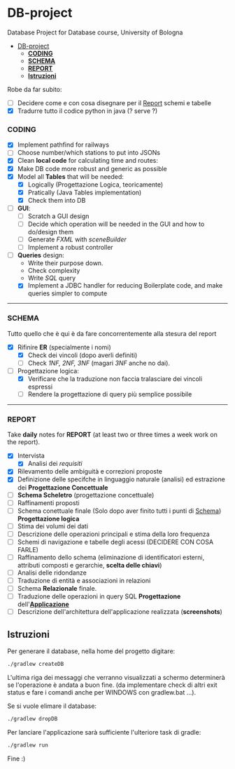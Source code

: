 # DB-project
Database Project for Database course, University of Bologna
- [DB-project](#db-project)
    - [**CODING**](#coding)
    - [**SCHEMA**](#schema)
    - [**REPORT**](#report)
  - [**Istruzioni**](#istruzioni)

Robe da far subito:
- [ ] Decidere come e con cosa disegnare per il [Report](#report) schemi e tabelle
- [x] Tradurre tutto il codice python in java (? serve ?)
### **CODING**
- [x] Implement pathfind for railways  
- [ ] Choose number/which stations to put into JSONs
- [x] Clean **local code** for calculating time and routes:
- [x] Make DB code more robust and generic as possible
- [x] Model all **Tables** that will be needed:
  - [x] Logically (Progettazione Logica, teoricamente)
  - [x] Pratically (Java Tables implementation)
  - [x] Check them into DB
- [ ] **GUI**:
  - [ ] Scratch a GUI design
  - [ ] Decide which operation will be needed in the GUI and how to do/design them
  - [ ] Generate *FXML* with *sceneBuilder*
  - [ ] Implement a robust controller
- [ ] **Queries** design:
  - Write their purpose down.
  - Check complexity
  - Write *SQL* query
  - [x] Implement a JDBC handler for reducing Boilerplate code, and make queries simpler to compute
---
### **SCHEMA**
Tutto quello che è qui è da fare concorrentemente alla stesura del report
- [x] Rifinire **ER** (specialmente i nomi)
  - [x] Check dei vincoli (dopo averli definiti)
  - [ ] Check *1NF, 2NF, 3NF* (magari *3NF* anche no dai).
- [ ] Progettazione logica:
  - [x] Verificare che la traduzione non faccia tralasciare dei vincoli espressi
  - [ ] Rendere la progettazione di query più semplice possibile 

---
### **REPORT**
Take **daily** notes for **REPORT** (at least two or three times a week work on the report).
- [x] Intervista
  - [x] Analisi dei *requisiti*
- [x] Rilevamento delle ambiguità e correzioni proposte
- [x] Definizione delle specifche in linguaggio naturale (analisi) ed estrazione dei **Progettazione Concettuale**
- [ ] **Schema Scheletro** (progettazione concettuale)
- [ ] Raffinamenti proposti
- [ ] Schema conettuale finale (Solo dopo aver finito tutti i punti di [Schema](#schema))
**Progettazione logica**
- [ ] Stima dei volumi dei dati
- [ ] Descrizione delle operazioni principali e stima della loro frequenza
- [ ] Schemi di navigazione e tabelle degli acessi (DECIDERE CON COSA FARLE)
- [ ] Raffinamento dello schema (eliminazione di identificatori esterni, attributi composti e gerarchie, **scelta delle chiavi**)
- [ ] Analisi delle ridondanze 
- [ ] Traduzione di entità e associazioni in relazioni
- [ ] Schema **Relazionale** finale.
- [ ] Traduzione delle operazioni in query SQL
**Progettazione** dell'**[Applicazione](#coding)**
- [ ] Descrizione dell'architettura dell'applicazione realizzata (**screenshots**)

## **Istruzioni**
Per generare il database, nella home del progetto digitare:
```bash
./gradlew createDB
```
L'ultima riga dei messaggi che verranno visualizzati a schermo determinerà se l'operazione è andata a buon fine. (da implementare check di altri exit status e fare i comandi anche per WINDOWS con gradlew.bat ...).

Se si vuole elimare il database:
```bash
./gradlew dropDB
```
Per lanciare l'applicazione sarà sufficiente l'ulteriore task di gradle:
```bash
./gradlew run
```
Fine :)
